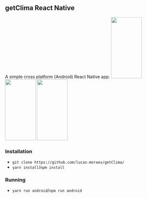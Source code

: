 ## getClima React Native

A simple cross platform (Android) React Native app.
<img src="https://user-images.githubusercontent.com/50468352/75639610-67dd2600-5c10-11ea-8456-5bb56ab482c8.jpg" width="100" height="200" />  <img src="https://user-images.githubusercontent.com/50468352/75639620-6dd30700-5c10-11ea-9ffb-7feef7fe2a08.jpg" width="100" height="200" />  <img src="https://user-images.githubusercontent.com/50468352/75639612-69a6e980-5c10-11ea-8f8a-421fc2043591.jpg" width="100" height="200" />

### Installation

- `git clone https://github.com/lucas-moraes/getClima/`
- `yarn install`/`npm install`

### Running

- `yarn run android`/`npm run android`
